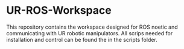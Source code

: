 # UR-ROS-Workspace
This repository contains the workspace designed for ROS noetic and communicating with UR robotic manipulators. All scrips needed for installation and control can be found the in the scripts folder.
